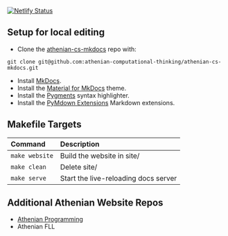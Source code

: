 [![Netlify Status](https://api.netlify.com/api/v1/badges/af5a7ad9-fafc-461d-bcbb-3eab47fb7565/deploy-status)](https://app.netlify.com/sites/athenian-cs/deploys)

## Setup for local editing
* Clone the [athenian-cs-mkdocs](https://github.com/athenian-computational-thinking/athenian-cs-mkdocs) repo with: 
```
git clone git@github.com:athenian-computational-thinking/athenian-cs-mkdocs.git
```

* Install [MkDocs](https://www.mkdocs.org).
* Install the [Material for MkDocs](https://squidfunk.github.io/mkdocs-material/) theme.
* Install the [Pygments](http://pygments.org/) syntax highlighter.
* Install the [PyMdown Extensions](https://facelessuser.github.io/pymdown-extensions/) Markdown extensions.


## Makefile Targets
| Command               | Description                                   |
|:----------------------|:----------------------------------------------|
| `make website`        | Build the website in site/                    |
| `make clean`          | Delete site/                                  |
| `make serve`         | Start the live-reloading docs server          |

## Additional Athenian Website Repos  
* [Athenian Programming](https://github.com/athenian-robotics/athenian-robotics-mkdocs)
* Athenian FLL